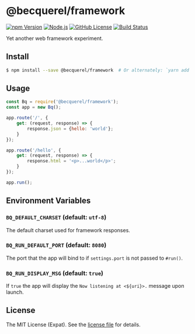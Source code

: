 @becquerel/framework
====================
[![npm Version][NPM VERSION BADGE]][NPM PAGE]
[![Node.js][NODE VERSION BADGE]][NODE PAGE]
[![GitHub License][LICENSE BADGE]][LICENSE PAGE]
[![Build Status][BUILD BADGE]][BUILD PAGE]

Yet another web framework experiment.

Install
-------
```sh
$ npm install --save @becquerel/framework  # Or alternately: `yarn add @becquerel/framework`
```

Usage
-----
```js
const Bq = require('@becquerel/framework');
const app = new Bq();

app.route('/', {
    get: (request, response) => {
        response.json = {hello: 'world'};
    }
});

app.route('/hello', {
    get: (request, response) => {
        response.html = '<p>...world</p>';
    }
});

app.run();
```

Environment Variables
---------------------
### `BQ_DEFAULT_CHARSET` (default: `utf-8`)
The default charset used for framework responses.

### `BQ_RUN_DEFAULT_PORT` (default: `8080`)
The port that the app will bind to if `settings.port` is not passed to `#run()`.

### `BQ_RUN_DISPLAY_MSG` (default: `true`)
If `true` the app will display the `Now listening at <${uri}>.` message upon launch.

License
-------
The MIT License (Expat). See the [license file](LICENSE) for details.

[BUILD BADGE]: https://img.shields.io/travis/becquerel-js/framework.svg?style=flat-square
[BUILD PAGE]: https://travis-ci.org/becquerel-js/framework
[LICENSE BADGE]: https://img.shields.io/badge/license-MIT%20License-blue.svg?style=flat-square
[LICENSE PAGE]: https://github.com/becquerel-js/framework/blob/master/LICENSE
[NODE PAGE]: https://nodejs.org/
[NODE VERSION BADGE]: https://img.shields.io/badge/node-%3E%3D7.10-%23010101.svg?style=flat-square
[NPM PAGE]: https://www.npmjs.com/package/@becquerel/framework
[NPM VERSION BADGE]: https://img.shields.io/npm/v/@becquerel/framework.svg?style=flat-square